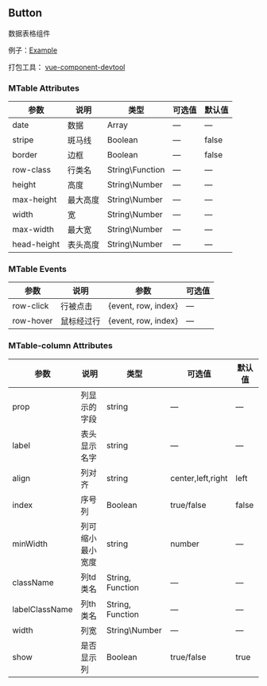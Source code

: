 
## Button

数据表格组件

例子：[Example](https://mengdu.github.io/m-table/example/)

打包工具： [vue-component-devtool](https://github.com/mengdu/vue-component-devtool)


### MTable Attributes


| 参数      | 说明    | 类型      | 可选值       | 默认值   |
|---------- |-------- |---------- |-------------  |-------- |
| date     | 数据   | Array |  —  |    —     |
| stripe   | 斑马线   | Boolean    |   —    |    false   |
| border   | 边框   | Boolean    |  —  | false   |
| row-class | 行类名   | String\Function  |  —  |  —  |
| height | 高度   | String\Number  |  —  |  —  |
| max-height | 最大高度   | String\Number  |  —  |  —  |
| width | 宽   | String\Number |  —  |  —  |
| max-width | 最大宽   | String\Number |  —  |  —  |
| head-height | 表头高度   | String\Number |  —  |  —  |

### MTable Events


| 参数      | 说明    | 参数      |  可选值  |
|---------- |-------- |---------- |--------- |
| row-click |  行被点击  | {event, row, index} |    —   |
| row-hover |  鼠标经过行  | {event, row, index} |    —   |




### MTable-column Attributes


| 参数      | 说明    | 类型      | 可选值       | 默认值   |
|---------- |-------- |---------- |-------------  |-------- |
| prop     | 列显示的字段   | string |  —  |    —     |
| label    | 表头显示名字 | string    |   —    |  —   |
| align    | 列对齐   | string    |  center,left,right  | left   |
| index    | 序号列   | Boolean  |  true/false  |  false  |
| minWidth | 列可缩小最小宽度   | string|number  |  —  |  80px  |
| className | 列td类名   | String, Function  |  —  |  —  |
| labelClassName | 列th类名   | String, Function  |  —  |  —  |
| width | 列宽   | String\Number |  —  |  —  |
| show | 是否显示列   | Boolean |  true/false  |  true  |


